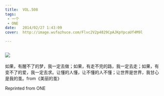 ```yaml
---
title:	VOL.508
tags:
 - 一个
 - ONE
date:	2014/02/27 1:43:09
cover:	http://image.wufazhuce.com/Flvc2V2p4829CpAJKpYpcaUf4M9l

---
```

![](http://image.wufazhuce.com/Flvc2V2p4829CpAJKpYpcaUf4M9l)
---

如果，有醒不了的梦，我一定去做；如果，有走不完的路，我一定去走；如果，有变不了的爱，我一定去求。让懂的人懂，让不懂的人不懂；让世界是世界，我甘心是我的茧。from《美丽的茧》
 
Reprinted from ONE
